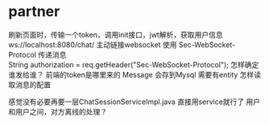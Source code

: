 # partner

刷新页面时，传输一个token，调用init接口，jwt解析，获取用户信息
ws://localhost:8080/chat/  主动链接websocket
使用 Sec-WebSocket-Protocol 传递消息  
String authorization = req.getHeader("Sec-WebSocket-Protocol"); 
怎样确定谁发给谁？
前端的token是哪里来的
Message 会存到Mysql 需要有entity 
怎样读取消息的配置


感觉没有必要再要一层ChatSessionServiceImpl.java  直接用service就行了
用户和用户之间，对方离线的处理？

